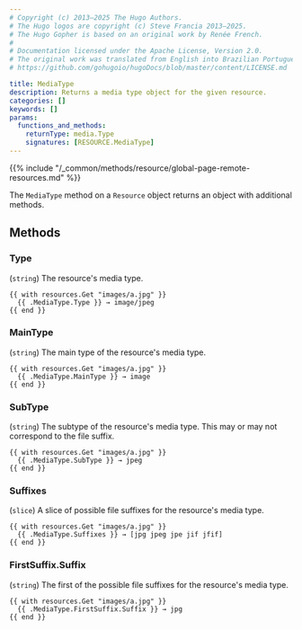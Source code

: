 ```yaml
---
# Copyright (c) 2013–2025 The Hugo Authors.
# The Hugo logos are copyright (c) Steve Francia 2013–2025.
# The Hugo Gopher is based on an original work by Renée French.
#
# Documentation licensed under the Apache License, Version 2.0.
# The original work was translated from English into Brazilian Portuguese.
# https://github.com/gohugoio/hugoDocs/blob/master/content/LICENSE.md

title: MediaType
description: Returns a media type object for the given resource.
categories: []
keywords: []
params:
  functions_and_methods:
    returnType: media.Type
    signatures: [RESOURCE.MediaType]
---
```


{{% include "/_common/methods/resource/global-page-remote-resources.md" %}}

The `MediaType` method on a `Resource` object returns an object with additional methods.

## Methods

### Type

(`string`) The resource's media type.

```go-html-template
{{ with resources.Get "images/a.jpg" }}
  {{ .MediaType.Type }} → image/jpeg
{{ end }}
```

### MainType

(`string`) The main type of the resource's media type.

```go-html-template
{{ with resources.Get "images/a.jpg" }}
  {{ .MediaType.MainType }} → image
{{ end }}
```

### SubType

(`string`) The subtype of the resource's media type. This may or may not correspond to the file suffix.

```go-html-template
{{ with resources.Get "images/a.jpg" }}
  {{ .MediaType.SubType }} → jpeg
{{ end }}
```

### Suffixes

(`slice`) A slice of possible file suffixes for the resource's media type.

```go-html-template
{{ with resources.Get "images/a.jpg" }}
  {{ .MediaType.Suffixes }} → [jpg jpeg jpe jif jfif]
{{ end }}
```

### FirstSuffix.Suffix

(`string`) The first of the possible file suffixes for the resource's media type.

```go-html-template
{{ with resources.Get "images/a.jpg" }}
  {{ .MediaType.FirstSuffix.Suffix }} → jpg
{{ end }}
```
